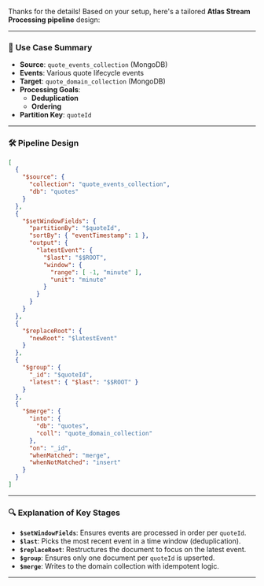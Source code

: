 Thanks for the details! Based on your setup, here's a tailored **Atlas Stream Processing pipeline** design:

---

### 🧩 **Use Case Summary**

- **Source**: `quote_events_collection` (MongoDB)
- **Events**: Various quote lifecycle events
- **Target**: `quote_domain_collection` (MongoDB)
- **Processing Goals**:
  - **Deduplication**
  - **Ordering**
- **Partition Key**: `quoteId`

---

### 🛠️ **Pipeline Design**

```json
[
  {
    "$source": {
      "collection": "quote_events_collection",
      "db": "quotes"
    }
  },
  {
    "$setWindowFields": {
      "partitionBy": "$quoteId",
      "sortBy": { "eventTimestamp": 1 },
      "output": {
        "latestEvent": {
          "$last": "$$ROOT",
          "window": {
            "range": [ -1, "minute" ],
            "unit": "minute"
          }
        }
      }
    }
  },
  {
    "$replaceRoot": {
      "newRoot": "$latestEvent"
    }
  },
  {
    "$group": {
      "_id": "$quoteId",
      "latest": { "$last": "$$ROOT" }
    }
  },
  {
    "$merge": {
      "into": {
        "db": "quotes",
        "coll": "quote_domain_collection"
      },
      "on": "_id",
      "whenMatched": "merge",
      "whenNotMatched": "insert"
    }
  }
]
```

---

### 🔍 **Explanation of Key Stages**

- **`$setWindowFields`**: Ensures events are processed in order per `quoteId`.
- **`$last`**: Picks the most recent event in a time window (deduplication).
- **`$replaceRoot`**: Restructures the document to focus on the latest event.
- **`$group`**: Ensures only one document per `quoteId` is upserted.
- **`$merge`**: Writes to the domain collection with idempotent logic.

---


